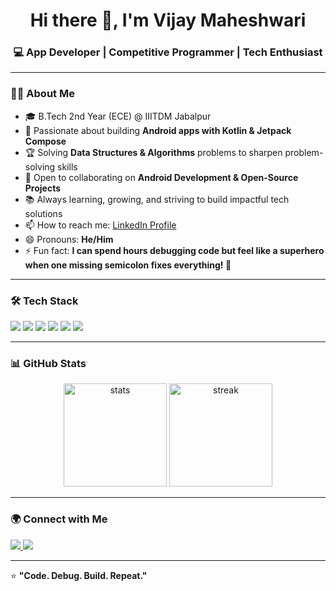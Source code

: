 <h1 align="center">Hi there 👋, I'm Vijay Maheshwari</h1>
<h3 align="center">💻 App Developer | Competitive Programmer | Tech Enthusiast</h3>

---

### 👨‍💻 About Me

- 🎓 B.Tech 2nd Year (ECE) @ IIITDM Jabalpur  
- 📱 Passionate about building **Android apps with Kotlin & Jetpack Compose**  
- 🏆 Solving **Data Structures & Algorithms** problems to sharpen problem-solving skills 
- 🚀 Open to collaborating on **Android Development & Open-Source Projects**  
- 📚 Always learning, growing, and striving to build impactful tech solutions  
- 📫 How to reach me: [LinkedIn Profile](http://www.linkedin.com/in/vijay-maheshwari-136a7b2aa)  
- 😄 Pronouns: **He/Him**  
- ⚡ Fun fact: **I can spend hours debugging code but feel like a superhero when one missing semicolon fixes everything! 🚀**

---

### 🛠️ Tech Stack

<p align="left">
<img src="https://img.shields.io/badge/Kotlin-0095D5?style=for-the-badge&logo=kotlin&logoColor=white" />
<img src="https://img.shields.io/badge/Android_Studio-3DDC84?style=for-the-badge&logo=android-studio&logoColor=white" />
<img src="https://img.shields.io/badge/Jetpack%20Compose-4285F4?style=for-the-badge&logo=jetpackcompose&logoColor=white" />
<img src="https://img.shields.io/badge/C++-00599C?style=for-the-badge&logo=c%2B%2B&logoColor=white" />
<img src="https://img.shields.io/badge/Git-F05032?style=for-the-badge&logo=git&logoColor=white" />
<img src="https://img.shields.io/badge/GitHub-181717?style=for-the-badge&logo=github&logoColor=white" />
</p>

---

### 📊 GitHub Stats

<p align="center">
<img src="https://github-readme-stats.vercel.app/api?username=mastercoder421&show_icons=true&theme=tokyonight" alt="stats" height="165"/>
<img src="https://github-readme-streak-stats.herokuapp.com?user=mastercoder421&theme=tokyonight&date_format=j%20M%5B%20Y%5D" alt="streak" height="165"/>


</p>

---

### 🌍 Connect with Me

<p align="left">
<a href="http://www.linkedin.com/in/vijay-maheshwari-136a7b2aa" target="blank">
  <img src="https://img.shields.io/badge/LinkedIn-0077B5?style=for-the-badge&logo=linkedin&logoColor=white"/>
</a>
<a href="https://www.instagram.com/__Vijay_maheshwari" target="blank">
  <img src="https://img.shields.io/badge/Instagram-E4405F?style=for-the-badge&logo=instagram&logoColor=white"/>
</a>
</p>


---

⭐ **"Code. Debug. Build. Repeat."**  
